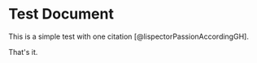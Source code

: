 # Test Document

This is a simple test with one citation [@lispectorPassionAccordingGH].

That's it.